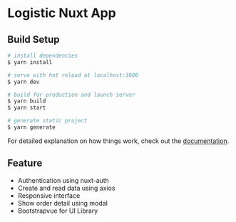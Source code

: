 # Logistic Nuxt App

## Build Setup

```bash
# install dependencies
$ yarn install

# serve with hot reload at localhost:3000
$ yarn dev

# build for production and launch server
$ yarn build
$ yarn start

# generate static project
$ yarn generate
```

For detailed explanation on how things work, check out the [documentation](https://nuxtjs.org).

## Feature

- Authentication using nuxt-auth
- Create and read data using axios
- Responsive interface
- Show order detail using modal
- Bootstrapvue for UI Library
